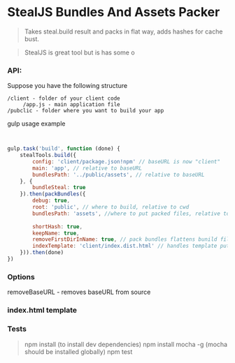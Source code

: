 # StealJS Bundles And Assets Packer

> Takes steal.build result and packs in flat way, adds hashes for cache bust.

> StealJS is great tool but is has some o


### API:

Suppose you have the following structure
```
/client - folder of your client code
     /app.js - main application file
/pubclic - folder where you want to build your app
```

gulp usage example
```javascript


gulp.task('build', function (done) {
    stealTools.build({
        config: 'client/package.json!npm' // baseURL is now "client"
        main: 'app', // relative to baseURL
        bundlesPath: '../public/assets', // relative to baseURL
    }, {
        bundleSteal: true
    }).then(packBundles({
        debug: true,
        root: 'public', // where to build, relative to cwd
        bundlesPath: 'assets', //where to put packed files, relative to root
        
        shortHash: true,
        keepName: true,
        removeFirstDirInName: true, // pack bundles flattens bunild file structure by adding for example "components-" prefix, so you can remove first dir name
        indexTemplate: 'client/index.dist.html' // handles template puts to root/index.html
    })).then(done)
})

```

### Options
removeBaseURL - removes baseURL from source

### index.html template

### Tests
> npm install (to install dev dependencies)
> npm install mocha -g (mocha should be installed globally)
> npm test
